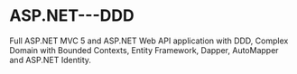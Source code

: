 # ASP.NET---DDD
Full ASP.NET MVC 5 and ASP.NET Web API application with DDD, Complex Domain with Bounded Contexts, Entity Framework, Dapper, AutoMapper and ASP.NET Identity.
